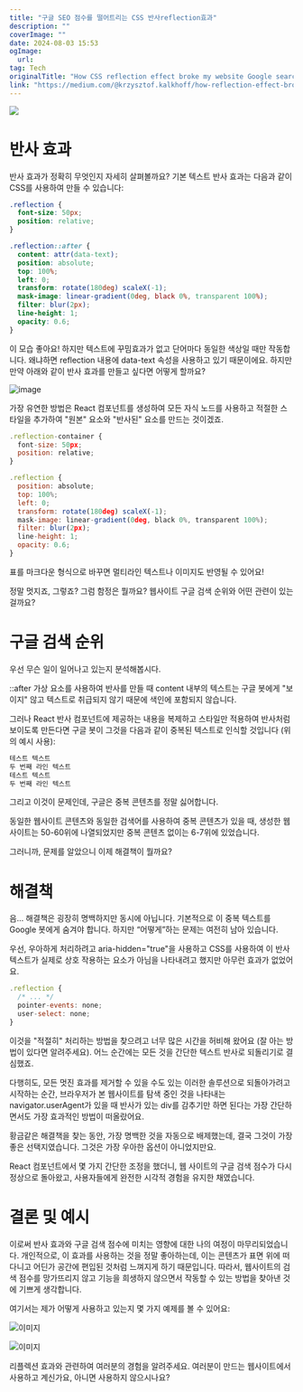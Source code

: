 ```yaml
---
title: "구글 SEO 점수를 떨어트리는 CSS 반사reflection효과"
description: ""
coverImage: ""
date: 2024-08-03 15:53
ogImage: 
  url: 
tag: Tech
originalTitle: "How CSS reflection effect broke my website Google search score"
link: "https://medium.com/@krzysztof.kalkhoff/how-reflection-effect-broke-my-website-google-search-score-841d4f9acee9"
---
```




<img src="/assets/img/HowCSSreflectioneffectbrokemywebsiteGooglesearchscore_0.png" />

# 반사 효과

반사 효과가 정확히 무엇인지 자세히 살펴볼까요? 기본 텍스트 반사 효과는 다음과 같이 CSS를 사용하여 만들 수 있습니다:

```css
.reflection {
  font-size: 50px;
  position: relative;
}

.reflection::after {
  content: attr(data-text);
  position: absolute;
  top: 100%;
  left: 0;
  transform: rotate(180deg) scaleX(-1);
  mask-image: linear-gradient(0deg, black 0%, transparent 100%);
  filter: blur(2px);
  line-height: 1;
  opacity: 0.6;
}
```

<div class="content-ad"></div>

이 모습 좋아요! 하지만 텍스트에 꾸밈효과가 없고 단어마다 동일한 색상일 때만 작동합니다. 왜냐하면 reflection 내용에 data-text 속성을 사용하고 있기 때문이에요. 하지만 만약 아래와 같이 반사 효과를 만들고 싶다면 어떻게 할까요?

![image](/assets/img/HowCSSreflectioneffectbrokemywebsiteGooglesearchscore_1.png)

가장 유연한 방법은 React 컴포넌트를 생성하여 모든 자식 노드를 사용하고 적절한 스타일을 추가하여 "원본" 요소와 "반사된" 요소를 만드는 것이겠죠.

```js
.reflection-container {
  font-size: 50px;
  position: relative;
}

.reflection {
  position: absolute;
  top: 100%;
  left: 0;
  transform: rotate(180deg) scaleX(-1);
  mask-image: linear-gradient(0deg, black 0%, transparent 100%);
  filter: blur(2px);
  line-height: 1;
  opacity: 0.6;
}
```

<div class="content-ad"></div>

표를 마크다운 형식으로 바꾸면 멀티라인 텍스트나 이미지도 반영될 수 있어요!

정말 멋지죠, 그렇죠? 그럼 함정은 뭘까요? 웹사이트 구글 검색 순위와 어떤 관련이 있는 걸까요?

# 구글 검색 순위

우선 무슨 일이 일어나고 있는지 분석해봅시다.

<div class="content-ad"></div>

::after 가상 요소를 사용하여 반사를 만들 때 content 내부의 텍스트는 구글 봇에게 "보이지" 않고 텍스트로 취급되지 않기 때문에 색인에 포함되지 않습니다.

그러나 React 반사 컴포넌트에 제공하는 내용을 복제하고 스타일만 적용하여 반사처럼 보이도록 만든다면 구글 봇이 그것을 다음과 같이 중복된 텍스트로 인식할 것입니다 (위의 예시 사용):

```js
테스트 텍스트
두 번째 라인 텍스트
테스트 텍스트
두 번째 라인 텍스트
```

그리고 이것이 문제인데, 구글은 중복 콘텐츠를 정말 싫어합니다.

<div class="content-ad"></div>

동일한 웹사이트 콘텐츠와 동일한 검색어를 사용하여 중복 콘텐츠가 있을 때, 생성한 웹사이트는 50-60위에 나열되었지만 중복 콘텐츠 없이는 6-7위에 있었습니다.

그러니까, 문제를 알았으니 이제 해결책이 뭘까요?

# 해결책

음... 해결책은 굉장히 명백하지만 동시에 아닙니다. 기본적으로 이 중복 텍스트를 Google 봇에게 숨겨야 합니다. 하지만 “어떻게”하는 문제는 여전히 남아 있습니다.

<div class="content-ad"></div>

우선, 우아하게 처리하려고 aria-hidden="true"을 사용하고 CSS를 사용하여 이 반사 텍스트가 실제로 상호 작용하는 요소가 아님을 나타내려고 했지만 아무런 효과가 없었어요.

```js
.reflection {
  /* ... */
  pointer-events: none;
  user-select: none;
}
```

이것을 "적절히" 처리하는 방법을 찾으려고 너무 많은 시간을 허비해 왔어요 (잘 아는 방법이 있다면 알려주세요). 어느 순간에는 모든 것을 간단한 텍스트 반사로 되돌리기로 결심했죠.

다행히도, 모든 멋진 효과를 제거할 수 있을 수도 있는 이러한 솔루션으로 되돌아가려고 시작하는 순간, 브라우저가 본 웹사이트를 탐색 중인 것을 나타내는 navigator.userAgent가 있을 때 반사가 있는 div를 감추기만 하면 된다는 가장 간단하면서도 가장 효과적인 방법이 떠올랐어요.

<div class="content-ad"></div>

황금같은 해결책을 찾는 동안, 가장 명백한 것을 자동으로 배제했는데, 결국 그것이 가장 좋은 선택지였습니다. 그것은 가장 우아한 옵션이 아니었지만요.

React 컴포넌트에서 몇 가지 간단한 조정을 했더니, 웹 사이트의 구글 검색 점수가 다시 정상으로 돌아왔고, 사용자들에게 완전한 시각적 경험을 유지한 채였습니다.

# 결론 및 예시

이로써 반사 효과와 구글 검색 점수에 미치는 영향에 대한 나의 여정이 마무리되었습니다. 개인적으로, 이 효과를 사용하는 것을 정말 좋아하는데, 이는 콘텐츠가 표면 위에 떠다니고 어딘가 공간에 편입된 것처럼 느껴지게 하기 때문입니다. 따라서, 웹사이트의 검색 점수를 망가뜨리지 않고 기능을 희생하지 않으면서 작동할 수 있는 방법을 찾아낸 것에 기쁘게 생각합니다.

<div class="content-ad"></div>

여기서는 제가 어떻게 사용하고 있는지 몇 가지 예제를 볼 수 있어요:

![이미지](/assets/img/HowCSSreflectioneffectbrokemywebsiteGooglesearchscore_2.png)

![이미지](https://miro.medium.com/v2/resize:fit:840/1*jBuKMlunJGhWibvkYl9SHg.gif)

리플렉션 효과와 관련하여 여러분의 경험을 알려주세요. 여러분이 만드는 웹사이트에서 사용하고 계신가요, 아니면 사용하지 않으시나요?

